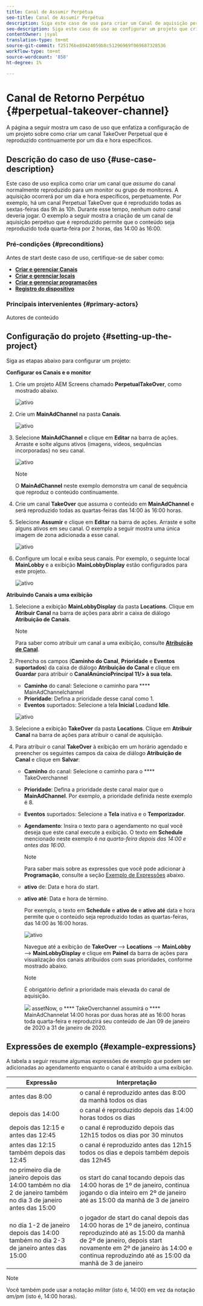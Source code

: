 ```yaml
---
title: Canal de Assumir Perpétua
seo-title: Canal de Assumir Perpétua
description: Siga este caso de uso para criar um Canal de aquisição perpétuo.
seo-description: Siga este caso de uso ao configurar um projeto que cria um canal de Retorno Perpétuo que é reproduzido para um dia e hora específicos continuamente.
contentOwner: jsyal
translation-type: tm+mt
source-git-commit: f25176be89424059b8c51296969f069687328536
workflow-type: tm+mt
source-wordcount: '858'
ht-degree: 1%

---
```



# Canal de Retorno Perpétuo {#perpetual-takeover-channel}

A página a seguir mostra um caso de uso que enfatiza a configuração de um projeto sobre como criar um canal TakeOver Perpetual que é reproduzido continuamente por um dia e hora específicos.

## Descrição do caso de uso {#use-case-description}

Este caso de uso explica como criar um canal que *assume* do canal normalmente reproduzido para um monitor ou grupo de monitores. A aquisição ocorrerá por um dia e hora específicos, perpetuamente.
Por exemplo, há um canal Perpetual TakeOver que é reproduzido todas as sextas-feiras das 9h às 10h. Durante esse tempo, nenhum outro canal deveria jogar. O exemplo a seguir mostra a criação de um canal de aquisição perpétuo que é reproduzido permite que o conteúdo seja reproduzido toda quarta-feira por 2 horas, das 14:00 às 16:00.

### Pré-condições {#preconditions}

Antes de start deste caso de uso, certifique-se de saber como:

* **[Criar e gerenciar Canais](managing-channels.md)**
* **[Criar e gerenciar locais](managing-locations.md)**
* **[Criar e gerenciar programações](managing-schedules.md)**
* **[Registro do dispositivo](device-registration.md)**

### Principais intervenientes {#primary-actors}

Autores de conteúdo

## Configuração do projeto {#setting-up-the-project}

Siga as etapas abaixo para configurar um projeto:

**Configurar os Canais e o monitor**

1. Crie um projeto AEM Screens chamado **PerpetualTakeOver**, como mostrado abaixo.

   ![ativo](assets/p_usecase1.png)

1. Crie um **MainAdChannel** na pasta **Canais**.

   ![ativo](assets/p_usecase2.png)

1. Selecione **MainAdChannel** e clique em **Editar** na barra de ações. Arraste e solte alguns ativos (imagens, vídeos, sequências incorporadas) no seu canal.

   ![ativo](assets/p_usecase3.png)


   >[!NOTE]
   >O **MainAdChannel** neste exemplo demonstra um canal de sequência que reproduz o conteúdo continuamente.

1. Crie um canal **TakeOver** que assuma o conteúdo em **MainAdChannel** e será reproduzido todas as quartas-feiras das 14:00 às 16:00 horas.

1. Selecione **Assumir** e clique em **Editar** na barra de ações. Arraste e solte alguns ativos em seu canal. O exemplo a seguir mostra uma única imagem de zona adicionada a esse canal.

   ![ativo](assets/p_usecase4.png)

1. Configure um local e exiba seus canais. Por exemplo, o seguinte local **MainLobby** e a exibição **MainLobbyDisplay** estão configurados para este projeto.

   ![ativo](assets/p_usecase5.png)

**Atribuindo Canais a uma exibição**

1. Selecione a exibição **MainLobbyDisplay** da pasta **Locations**. Clique em **Atribuir Canal** na barra de ações para abrir a caixa de diálogo **Atribuição de Canais**.

   >[!NOTE]
   >Para saber como atribuir um canal a uma exibição, consulte **[Atribuição de Canal](channel-assignment.md)**.

1. Preencha os campos (**Caminho do Canal**, **Prioridade** e **Eventos suportados**) da caixa de diálogo **Atribuição do Canal** e clique em **Guardar** para atribuir o **CanalAnúncioPrincipal 11/> à sua tela.**

   * **Caminho** do canal: Selecione o caminho para  **** MainAdChannelchannel
   * **Prioridade**: Defina a prioridade desse canal como 1.
   * **Eventos** suportados: Selecione a tela  **Inicial** Loadand  **Idle**.

   ![ativo](assets/p_usecase6.png)

1. Selecione a exibição **TakeOver** da pasta **Locations**. Clique em **Atribuir Canal** na barra de ações para atribuir o canal de aquisição.

1. Para atribuir o canal **TakeOver** à exibição em um horário agendado e preencher os seguintes campos da caixa de diálogo **Atribuição de Canal** e clique em **Salvar**:

   * **Caminho** do canal: Selecione o caminho para o  **** TakeOverchannel
   * **Prioridade**: Defina a prioridade deste canal maior que o  **MainAdChannel**. Por exemplo, a prioridade definida neste exemplo é 8.
   * **Eventos** suportados: Selecione a  **Tela** inativa e o  **Temporizador**.
   * **Agendamento**: Insira o texto para o agendamento no qual você deseja que este canal execute a exibição. O texto em **Schedule** mencionado neste exemplo é *na quarta-feira depois das 14:00 e antes das 16:00*.

      >[!NOTE]
      >Para saber mais sobre as expressões que você pode adicionar à **Programação**, consulte a seção [Exemplo de Expressões](#example-expressions) abaixo.
   * **ativo** de: Data e hora do start.
   * **ativo até**: Data e hora de término.

      Por exemplo, o texto em **Schedule** e **ativo de** e **ativo até** data e hora permite que o conteúdo seja reproduzido todas as quartas-feiras, das 14:00 às 16:00 horas.


      ![ativo](assets/p_usecase7.png)

      Navegue até a exibição de **TakeOver** —> **Locations** —> **MainLobby** —> **MainLobbyDisplay** e clique em **Painel** da barra de ações para visualização dos canais atribuídos com suas prioridades, conforme mostrado abaixo.

      >[!NOTE]
      >É obrigatório definir a prioridade mais elevada do canal de aquisição.

      ![](assets/p_usecase8.png)
assetNow, o  **** TakeOverchannel assumirá o  **** MainAdChannelat 14:00 horas por duas horas até as 16:00 horas toda quarta-feira e reproduzirá seu conteúdo de Jan 09 de janeiro de 2020 a 31 de janeiro de 2020.

## Expressões de exemplo {#example-expressions}

A tabela a seguir resume algumas expressões de exemplo que podem ser adicionadas ao agendamento enquanto o canal é atribuído a uma exibição.

| **Expressão** | **Interpretação** |
|---|---|
| antes das 8:00 | o canal é reproduzido antes das 8:00 da manhã todos os dias |
| depois das 14:00 | o canal é reproduzido depois das 14:00 horas todos os dias |
| depois das 12:15 e antes das 12:45 | o canal é reproduzido depois das 12h15 todos os dias por 30 minutos |
| antes das 12:15 também depois das 12:45 | o canal é reproduzido antes das 12h15 todos os dias e depois também depois das 12h45 |
| no primeiro dia de janeiro depois das 14:00 também no dia 2 de janeiro também no dia 3 de janeiro antes das 15:00 | os start do canal tocando depois das 14:00 horas de 1º de janeiro, continua jogando o dia inteiro em 2º de janeiro até as 15:00 da manhã de 3 de janeiro |
| no dia 1-2 de janeiro depois das 14:00 também no dia 2-3 de janeiro antes das 15:00 | o jogador de start do canal depois das 14:00 horas de 1º de janeiro, continua reproduzindo até as 15:00 da manhã de 2º de janeiro, depois start novamente em 2º de janeiro às 14:00 e continua reproduzindo até as 15:00 da manhã de 3 de janeiro |

>[!NOTE]
>
>Você também pode usar a notação _militar_ (isto é, 14:00) em vez da notação *am/pm* (isto é, 14:00 horas).
